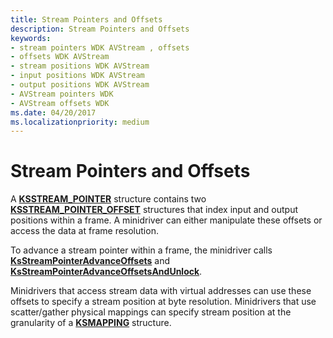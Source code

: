 ```yaml
---
title: Stream Pointers and Offsets
description: Stream Pointers and Offsets
keywords:
- stream pointers WDK AVStream , offsets
- offsets WDK AVStream
- stream positions WDK AVStream
- input positions WDK AVStream
- output positions WDK AVStream
- AVStream pointers WDK
- AVStream offsets WDK
ms.date: 04/20/2017
ms.localizationpriority: medium
---
```


# Stream Pointers and Offsets





A [**KSSTREAM\_POINTER**](/windows-hardware/drivers/ddi/ks/ns-ks-_ksstream_pointer) structure contains two [**KSSTREAM\_POINTER\_OFFSET**](/windows-hardware/drivers/ddi/ks/ns-ks-_ksstream_pointer_offset) structures that index input and output positions within a frame. A minidriver can either manipulate these offsets or access the data at frame resolution.

To advance a stream pointer within a frame, the minidriver calls [**KsStreamPointerAdvanceOffsets**](/windows-hardware/drivers/ddi/ks/nf-ks-ksstreampointeradvanceoffsets) and [**KsStreamPointerAdvanceOffsetsAndUnlock**](/windows-hardware/drivers/ddi/ks/nf-ks-ksstreampointeradvanceoffsetsandunlock).

Minidrivers that access stream data with virtual addresses can use these offsets to specify a stream position at byte resolution. Minidrivers that use scatter/gather physical mappings can specify stream position at the granularity of a [**KSMAPPING**](/windows-hardware/drivers/ddi/ks/ns-ks-_ksmapping) structure.

 

